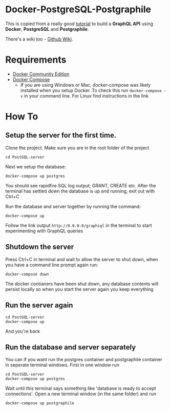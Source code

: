 # Docker-PostgreSQL-Postgraphile
This is copied from a really good [tutorial](https://github.com/alexisrolland/docker-postgresql-postgraphile) to build a **GraphQL API** using **Docker**, **PostgreSQL** and **Postgraphile**.

There's a wiki too - [Github Wiki](https://github.com/alexisrolland/docker-postgresql-postgraphile/wiki).

# Requirements
* [Docker Community Edition](https://docs.docker.com/install/)
* [Docker Compose](https://docs.docker.com/compose/)
  - If you are using Windows or Mac, docker-compose was likely installed when you setup Docker. To check this run `docker-compose -v` in your command line. For Linux find instructions in the link

# How To

## Setup the server for the first time.
Clone the project.
Make sure you are in the root folder of the project
```shell
cd PostGQL-server
```
Next we setup the database:
```shell
docker-compose up postgres 
```

You should see rapidfire SQL log output; GRANT, CREATE etc. After the terminal has settled down the database is up and running, exit out with Ctrl+C

Run the database and server together by running the command:

```shell
docker-compose up 
```
Follow the link output `http://0.0.0.0/graphiql` in the terminal to start experimenting with GraphQL queries

## Shutdown the server

Press Ctrl+C in terminal and wait to allow the server to shut down, when you have a command line prompt again run:
```shell
docker-compose down
```

The docker contianers have been shut down, any database contents will persist locally so when you start the server again you keep everything

## Run the server again

```shell
cd PostGQL-server
docker-compose up
```

And you're back

## Run the database and server separately

You can if you want run the postgres container and postgraphile container in seperate terminal windows. First in one window run

```shell
cd PostGQL-server
docker-compose up postgres
```

Wait until this terminal says something like 'database is ready to accept connections'. Open a new terminal window (in the same folder) and run

```shell
docker-compose up postgraphile
```
